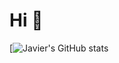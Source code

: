 # Hi 👋

[![Javier's GitHub stats](https://github-readme-stats.vercel.app/api?username=JaavierR&count_private=true&show_icons=true&theme=dracula)
